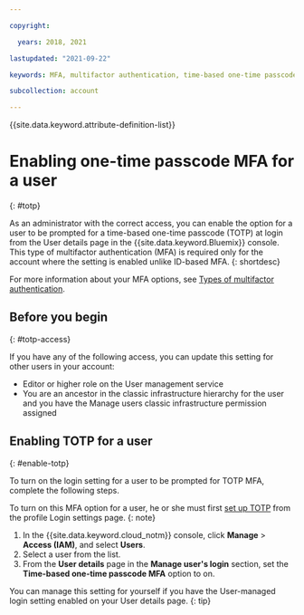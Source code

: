 ```yaml
---

copyright:

  years: 2018, 2021

lastupdated: "2021-09-22"

keywords: MFA, multifactor authentication, time-based one-time passcode, TOTP

subcollection: account

---
```


{{site.data.keyword.attribute-definition-list}}


# Enabling one-time passcode MFA for a user
{: #totp}

As an administrator with the correct access, you can enable the option for a user to be prompted for a time-based one-time passcode (TOTP) at login from the User details page in the {{site.data.keyword.Bluemix}} console. This type of multifactor authentication (MFA) is required only for the account where the setting is enabled unlike ID-based MFA.
{: shortdesc}

For more information about your MFA options, see [Types of multifactor authentication](/docs/account?topic=account-types).

## Before you begin
{: #totp-access}

If you have any of the following access, you can update this setting for other users in your account:

* Editor or higher role on the User management service
* You are an ancestor in the classic infrastructure hierarchy for the user and you have the Manage users classic infrastructure permission assigned

## Enabling TOTP for a user
{: #enable-totp}

To turn on the login setting for a user to be prompted for TOTP MFA, complete the following steps.

To turn on this MFA option for a user, he or she must first [set up TOTP](#totp-setup) from the profile Login settings page.
{: note}

1. In the {{site.data.keyword.cloud_notm}} console, click **Manage** > **Access (IAM)**, and select **Users**.
2. Select a user from the list.
3. From the **User details** page in the **Manage user's login** section, set the **Time-based one-time passcode MFA** option to on.

You can manage this setting for yourself if you have the User-managed login setting enabled on your User details page.
{: tip}
